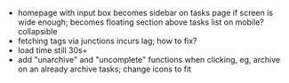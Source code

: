 - homepage with input box becomes sidebar on tasks page if screen is wide enough; becomes floating section above tasks list on mobile? collapsible
- fetching tags via junctions incurs lag; how to fix?
- load time still 30s+
- add "unarchive" and "uncomplete" functions when clicking, eg, archive on an already archive tasks; change icons to fit
